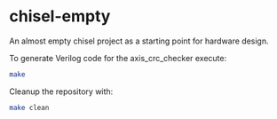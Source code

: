 # chisel-empty

An almost empty chisel project as a starting point for hardware design.

To generate Verilog code for the axis_crc_checker execute:
```bash
make
```

Cleanup the repository with:
```bash
make clean
```
